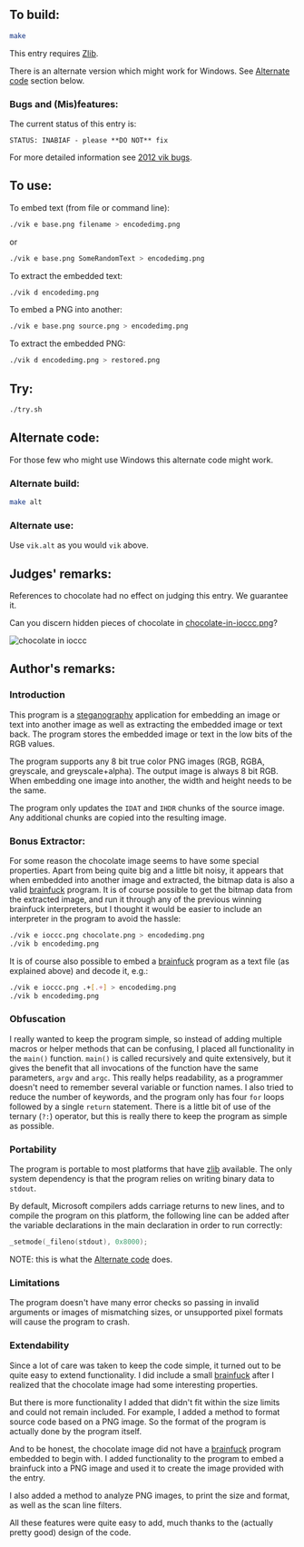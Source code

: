 ## To build:

```sh
make
```

This entry requires [Zlib](https://www.zlib.net).

There is an alternate version which might work for Windows. See [Alternate
code](#alternate-code) section below.


### Bugs and (Mis)features:

The current status of this entry is:

```
STATUS: INABIAF - please **DO NOT** fix
```

For more detailed information see [2012 vik bugs](../../bugs.html#2012_vik).


## To use:

To embed text (from file or command line):

```sh
./vik e base.png filename > encodedimg.png
```

or

```sh
./vik e base.png SomeRandomText > encodedimg.png
```

To extract the embedded text:

```sh
./vik d encodedimg.png
```

To embed a PNG into another:

```sh
./vik e base.png source.png > encodedimg.png
```

To extract the embedded PNG:

```sh
./vik d encodedimg.png > restored.png
```


## Try:

```sh
./try.sh
```


## Alternate code:

For those few who might use Windows this alternate code might work.


### Alternate build:

```sh
make alt
```


### Alternate use:

Use `vik.alt` as you would `vik` above.


## Judges' remarks:

References to chocolate had no effect on judging this entry. We
guarantee it.

Can you discern hidden pieces of chocolate in
[chocolate-in-ioccc.png](chocolate-in-ioccc.png)?

![chocolate in ioccc](chocolate-in-ioccc.png "Chocolate in IOCCC")


## Author's remarks:

### Introduction

This program is a [steganography](https://en.wikipedia.org/wiki/Steganography)
application for embedding an image or text into another image as well as
extracting the embedded image or text back.  The program stores the embedded
image or text in the low bits of the RGB values.

The program supports any 8 bit true color PNG images (RGB, RGBA, greyscale,
and greyscale+alpha). The output image is always 8 bit RGB. When embedding
one image into another, the width and height needs to be the same.

The program only updates the `IDAT` and `IHDR` chunks of the source image. Any
additional chunks are copied into the resulting image.


### Bonus Extractor:

For some reason the chocolate image seems to have some special properties.
Apart from being quite big and a little bit noisy, it appears that when embedded
into another image and extracted, the bitmap data is also a valid
[brainfuck](https://en.wikipedia.org/wiki/Brainfuck) program. It is of course
possible to get the bitmap data from the extracted image, and run it through any
of the previous winning brainfuck interpreters, but I thought it would be easier
to include an interpreter in the program to avoid the hassle:

```sh
./vik e ioccc.png chocolate.png > encodedimg.png
./vik b encodedimg.png
```

It is of course also possible to embed a
[brainfuck](https://en.wikipedia.org/wiki/Brainfuck) program as a text file
(as explained above) and decode it, e.g.:

```sh
./vik e ioccc.png .+[.+] > encodedimg.png
./vik b encodedimg.png
```

### Obfuscation

I really wanted to keep the program simple, so instead of adding multiple macros
or helper methods that can be confusing, I placed all functionality in the
`main()` function. `main()` is called recursively and quite extensively, but it
gives the benefit that all invocations of the function have the same parameters,
`argv` and `argc`. This really helps readability, as a programmer doesn't need
to remember several variable or function names. I also tried to reduce the
number of keywords, and the program only has four `for` loops followed by a single
`return` statement. There is a little bit of use of the ternary (`?:`) operator,
but this is really there to keep the program as simple as possible.


### Portability

The program is portable to most platforms that have [zlib](https://www.zlib.net)
available. The only system dependency is that the program relies on writing
binary data to `stdout`.

By default, Microsoft compilers adds carriage returns to new lines, and to
compile the program on this platform, the following line can be added after
the variable declarations in the main declaration in order to run
correctly:

```c
_setmode(_fileno(stdout), 0x8000);
```

NOTE: this is what the [Alternate code](#alternate-code) does.


### Limitations

The program doesn't have many error checks so passing in invalid arguments
or images of mismatching sizes, or unsupported pixel formats will cause the
program to crash.


### Extendability

Since a lot of care was taken to keep the code simple, it turned out to be
quite easy to extend functionality. I did include a small
[brainfuck](https://en.wikipedia.org/wiki/Brainfuck) after I
realized that the chocolate image had some interesting properties.

But there is more functionality I added that didn't fit within the size
limits and could not remain included. For example, I added a method to
format source code based on a PNG image. So the format of the program is
actually done by the program itself.

And to be honest, the chocolate image did not have a
[brainfuck](https://en.wikipedia.org/wiki/Brainfuck) program
embedded to begin with. I added functionality to the program to embed a
brainfuck into a PNG image and used it to create the image provided with
the entry.

I also added a method to analyze PNG images, to print the size and format,
as well as the scan line filters.

All these features were quite easy to add, much thanks to the (actually
pretty good) design of the code.


<!--

    Copyright © 1984-2024 by Landon Curt Noll. All Rights Reserved.

    You are free to share and adapt this file under the terms of this license:

	Creative Commons Attribution-ShareAlike 4.0 International (CC BY-SA 4.0)

    For more information, see:

	https://creativecommons.org/licenses/by-sa/4.0/

-->
